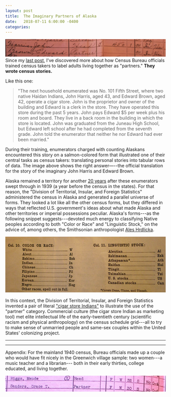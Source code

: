 ```yaml
---
layout: post
title:  The Imaginary Partners of Alaska
date:   2018-07-11 6:00:00 -0400
categories:
---
```


![photo of partners listed in 1940 "Illustrated Example of Completed Population Schedule" for Alaska](/images/imagined_partners_Alaska.jpg) Since my [last post](/2018/07/03/partners.html), I've discovered more about how Census Bureau officials trained census takers to label adults living together as "partners." **They wrote census stories.**

Like this one:
>"The next household enumerated was No. 101 Fifth Street, where two native Haidan Indians, John Harris, aged 43, and Edward Brown, aged 42, operate a cigar store. John is the proprietor and owner of the building and Edward is a clerk in the store. They have operated this store during the past 5 years. John pays Edward $5 per week plus his room and board. They live in a back room in the building in which the store is located. John was graduated from the Juneau High School, but Edward left school after he had completed from the seventh grade. John told the enumerator that neither he nor Edward had ever been married."

<!---In Box 25, Folder "1940 Territories and Possessions—Forms + Schedules" Bureau of Census Records – NARA I, Record Group 29 — 252 – Classified File for the Sixteenth Decennial Census, 1903-1943, 1946-1948--->

During their training, enumerators charged with counting Alaskans encountered this story on a salmon-colored form that illustrated one of their central tasks as census takers: translating personal stories into tabular rows of data. The image above shows the right answer—--the official translation for the story of the imaginary John Harris and Edward Brown.

Alaska remained a territory for another [20 years](https://www.eisenhower.archives.gov/research/online_documents/alaska_statehood/1959_01_03_Proclamation_3269.pdf) after these enumerators swept through in 1939 (a year before the census in the states). For that reason, the "Division of Territorial, Insular, and Foreign Statistics" administered the census in Alaska and generated a parallel universe of forms. They looked a lot like all the other census forms, but they differed in ways that reflected U.S. government's ideas about what made Alaska and other territories or imperial possessions peculiar. Alaska's forms---as the following snippet suggests---devoted much energy to classifying Native peoples according to both "Color or Race" and "Linguistic Stock," on the advice of, among others, the Smithsonian anthropologist [Ales Hrdlicka](https://www.si.edu/object/siris_arc_87904).

![Image of race and language categories](/images/language_race_Alaska.jpg)

In this context, the Division of Territorial, Insular, and Foreign Statistics invented a pair of literal ["cigar store Indians"](http://americanhistory.si.edu/collections/search/object/nmah_998014) to illustrate the use of the "partner" category. Commercial culture (the cigar store Indian as marketing tool) met elite intellectual life of the early-twentieth century (scientific racism and physical anthropology) on the census schedule grid---all to try to make sense of unmarried people and same-sex couples within the United States' colonizing project.
<!---See Form No. A-100 for Population Census of Alaska in Box 25, Folder "1940 Territories and Possessions—Forms + Schedules" Bureau of Census Records – NARA I, Record Group 29 — 252 – Classified File for the Sixteenth Decennial Census, 1903-1943, 1946-1948--->

---
---

Appendix:
For the mainland 1940 census, Bureau officials made up a couple who would have fit nicely in the Greenwich village sample: two women---a music teacher and a librarian--- both in their early thirties, college educated, and living together.

![photo of partners listed in 1940 "Illustrative Example of Completed Population Schedule" for full census](/images/imagined_partner_1940.jpg)

<!--- "Illustrative Example of Completed Population Schedule" in Volume 4, NARA I, Record Group 29 -- Entry 238, “Scrapbooks Relating to the Censuses of Population 1920-40.”   ---->
